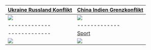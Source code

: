 | [Ukraine Russland Konflikt](https://schnecke325.github.io/rayan.html) | [China Indien Grenzkonflikt](https://schnecke325.github.io/arman.html) |
| ------------- | ------------- |
| [![](https://schnecke325.github.io/URU.jpg)](https://schnecke325.github.io/rayan.html)  | [![](https://schnecke325.github.io/CIN.jpg)](https://schnecke325.github.io/arman.html) |
| ------------- | ------------- |
| ------------- | [Sport](https://schnecke325.github.io/sport.html) |
| [![](https://Schnecke325.github.io/sblogo2transparent.png)](https://schnecke325.github.io/sbhome.html) | [![](https://schnecke325.github.io/CIN.jpg)](https://schnecke325.github.io/sport.html) |
